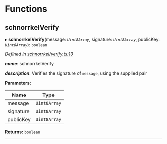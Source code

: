 

# Functions

<a id="schnorrkelverify"></a>

##  schnorrkelVerify

▸ **schnorrkelVerify**(message: *`Uint8Array`*, signature: *`Uint8Array`*, publicKey: *`Uint8Array`*): `boolean`

*Defined in [schnorrkel/verify.ts:13](https://github.com/polkadot-js/common/blob/830ca31/packages/util-crypto/src/schnorrkel/verify.ts#L13)*

*__name__*: schnorrkelVerify

*__description__*: Verifies the signature of `message`, using the supplied pair

**Parameters:**

| Name | Type |
| ------ | ------ |
| message | `Uint8Array` |
| signature | `Uint8Array` |
| publicKey | `Uint8Array` |

**Returns:** `boolean`

___

